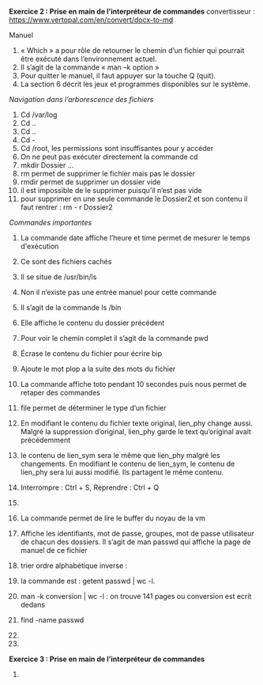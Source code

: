 
**Exercice 2 : Prise en main de l’interpréteur de commandes** 
convertisseur : https://www.vertopal.com/en/convert/docx-to-md

Manuel
1.    « Which » a pour rôle de retourner le chemin d’un fichier qui pourrait être exécuté dans l’environnement actuel.
2.    Il s’agit de la commande « man –k option »
3.    Pour quitter le manuel, il faut appuyer sur la touche Q (quit).
4.    La section 6 décrit les jeux et programmes disponibles sur le système.
 
_Navigation dans l’arborescence des fichiers_
1.    Cd /var/log
2.    Cd ..
3.    Cd ..
4.    Cd -
5.  Cd /root, les permissions sont insuffisantes pour y accéder
6. On ne peut pas exécuter directement la commande cd
7.  mkdir Dossier …
8. rm permet de supprimer le fichier mais pas le dossier
9. rmdir permet de supprimer un dossier vide
10. il est impossible de le supprimer puisqu’il n’est pas vide
11. pour supprimer en une seule commande le Dossier2 et son contenu il faut rentrer : 
rm - r Dossier2

_Commandes importantes_
1.  La commande date affiche l’heure et time permet de mesurer le temps d'exécution
2. Ce sont des fichiers cachés
3. Il se situe de /usr/bin/ls
4. Non il n’existe pas une entrée manuel pour cette commande
5. Il s’agit de la commande ls /bin
6. Elle affiche le contenu du dossier précédent
7. Pour voir le chemin complet il s’agit de la commande pwd
8. Écrase le contenu du fichier pour écrire bip
9. Ajoute le mot plop a la suite des mots du fichier
10. La commande affiche toto pendant 10 secondes puis nous permet de retaper des commandes
11. file permet de déterminer le type d’un fichier
12. En modifiant le contenu du fichier texte original, lien_phy change aussi.
Malgré la suppression d’original, lien_phy garde le text qu’original avait précédemment
13. le contenu de lien_sym sera le même que lien_phy malgré les changements. En modifiant le contenu de lien_sym, le contenu de lien_phy sera lui aussi modifié. Ils partagent le même contenu.
14. Interrompre : Ctrl + S, 
      Reprendre : Ctrl + Q
15. 
 
 

16. La commande permet de lire le buffer du noyau de la vm
17. Affiche les identifiants, mot de passe, groupes, mot de passe utilisateur de chacun des dossiers. Il s’agit de man passwd qui affiche la page de manuel de ce fichier
18. trier ordre alphabétique inverse : 

19. la commande est : getent passwd | wc -l.
20. man -k conversion | wc -l : on trouve 141 pages ou conversion est ecrit dedans
21. find -name passwd
22. 
23.  

**Exercice 3 : Prise en main de l’interpréteur de commandes** 

1.
